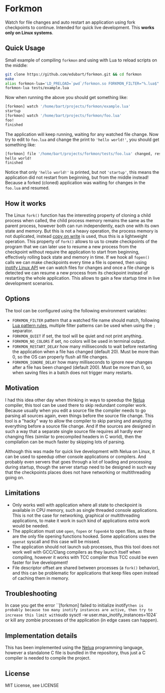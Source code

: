 # Forkmon

Watch for file changes and auto restart an application using fork checkpoints to continue. Intended for quick live development.
This **works only on Linux systems**.

## Quick Usage

Small example of compiling `forkmon` and using with Lua to reload scripts
on the middle:

```sh
git clone https://github.com/edubart/forkmon.git && cd forkmon
make
alias forkmon-lua='LD_PRELOAD=`pwd`/forkmon.so FORKMON_FILTER="%.lua$" lua'
forkmon-lua tests/example.lua
```

Now when running the above you should get something like:

```sh
[forkmon] watch '/home/bart/projects/forkmon/example.lua'
startup
[forkmon] watch '/home/bart/projects/forkmon/foo.lua'
foo!
finished
```

The application will keep running, waiting for any watched file change.
Now try to edit to `foo.lua` and change the print to `'hello world!'`, you should get something like:
```sh
[forkmon] file '/home/bart/projects/forkmon/tests/foo.lua' changed, resuming from it..
hello world!
finished
```

Notice that only `'hello world!'` is printed, but not `'startup'`,
this means the application did not restart from beginning, but from
the middle instead!
Because a forked (cloned) application was waiting for changes in the `foo.lua` and resumed.

## How it works

The Linux `fork()` function has the interesting property of cloning
a child process when called, the child process memory remains the same
as the parent process, however both can run independently, each one with its own state and memory. But  this is not a heavy operation,
the process memory is not duplicated, instead
[copy on write](https://en.wikipedia.org/wiki/Copy-on-write) is used,
thus this is a lightweight operation.
This property of `fork()` allows to us
to create checkpoints of the program that we can later use to resume a
new process from the checkpoint without require the application to
start from beginning, effectively rolling back state and memory in time.
If we hook all `fopen()` calls we can make checkpoints
every time a file is opened,
then using [inotify Linux API](https://en.wikipedia.org/wiki/Inotify) we can watch files for
changes and once a file change is detected we can resume a new process
from its checkpoint instead of restarting the whole application.
This allows to gain a few startup time in live development scenarios.

## Options

The tool can be configured using the following environment variables:

* `FORKMON_FILTER` pattern that a watched file name should match, following [Lua pattern rules](https://www.lua.org/manual/5.4/manual.html#6.4.1),
multiple filter patterns can be used when using the `;` separator.
* `FORKMON_QUIET` if set, the tool will be quiet and not print anything.
* `FORKMON_NO_COLORS` if set, no colors will be used in terminal output.
* `FORKMON_RESTART_DELAY` how many milliseconds to wait before restarting the application when a file has changed (default 20).
Must be more than 0, so the OS can properly flush all file changes.
* `FORKMON_IGNORE_DELAY` how many milliseconds to ignore new changes
after a file has been changed (default 200).
Must be more than 0, so when saving files in a batch does not trigger
many restarts.
## Motivation

I had this idea other day when thinking in ways to speedup the [Nelua](https://nelua.io/) compiler, this tool can be used there to skip redundant compiler work.
Because usually when you edit a source file the
compiler needs to go parsing all sources again, even things before
the source file change. This tool is a "hacky" way to
allow the compiler to skip parsing and analyzing everything
before a source file change. And if the sources are designed
in such a way that a separate single source file requires all hardly
ever changing files (similar to precompiled headers in C world),
then the compilation can be much faster by
skipping lots of parsing.

Although this was made for quick live development with Nelua on Linux,
it can be used to speedup other console applications
or compilers. And probably even servers
that goes through a lot of loading and processing during startup,
though the server startup need to be designed in such way that the
checkpoints places does not have networking or multithreading going on.

## Limitations

* Only works well with application where all state
to checkpoint is available in CPU memory, such as
single threaded console applications.
This is not the case for networking, graphical or multithreading applications, to make it work in such
kind of applications extra work would be needed.
* The application must use `open`, `fopen` or `fopen64` to open files,
as these are the only file opening functions hooked. Some applications
uses the `openat` syscall and this case will be missed.
* The application should not launch sub processes, thus this
tool does not work well with GCC/Clang compilers as they launch itself
when compiling, however it works with TCC compiler thus TCC could be even faster for live development!
* File descriptor offset are shared between processes (a `fork()` behavior),
and this can be problematic for applications that keep files open
instead of caching them in memory.

## Troubleshooting

In case you get the error ``[forkmon] failed to initialize inotify` then
is probably because too many inotify instances are active,
then try to increase this limit with `sudo sysctl -w user.max_inotify_instances=1024`
or kill any zombie processes of the application (in edge cases can happen).

## Implementation details

This has been implemented using the [Nelua](https://nelua.io/)
programming language,
however a standalone C file is bundled in the repository,
thus just a C compiler is needed to compile the project.

## License

MIT License, see LICENSE
